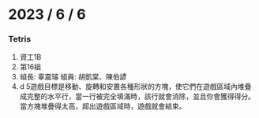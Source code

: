 # 2023 / 6 / 6
### Tetris

1. 資工1B
2. 第16組
3. 組長: 辜震璿  組員: 胡凱棠、陳伯諺
4. d
5遊戲目標是移動、旋轉和安置各種形狀的方塊，使它們在遊戲區域內堆疊成完整的水平行，當一行被完全填滿時，該行就會消除，並且你會獲得得分。當方塊堆疊得太高，超出遊戲區域時，遊戲就會結束。
